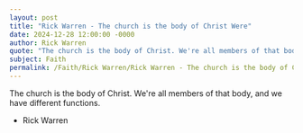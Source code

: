 ```yaml
---
layout: post
title: "Rick Warren - The church is the body of Christ Were"
date: 2024-12-28 12:00:00 -0000
author: Rick Warren
quote: "The church is the body of Christ. We're all members of that body, and we have different functions."
subject: Faith
permalink: /Faith/Rick Warren/Rick Warren - The church is the body of Christ Were
---
```


The church is the body of Christ. We're all members of that body, and we have different functions.

- Rick Warren
